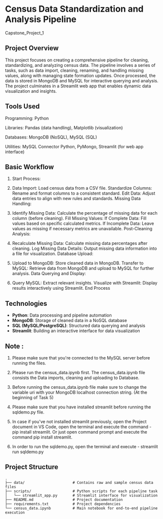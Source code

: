 # Census Data Standardization and Analysis Pipeline
Capstone_Project_1

## Project Overview
This project focuses on creating a comprehensive pipeline for cleaning, standardizing, and analyzing census data. The pipeline involves a series of tasks, such as data import, cleaning, renaming, and handling missing values, along with managing state formation updates. Once processed, the data is stored in MongoDB and MySQL for interactive querying and analysis. The project culminates in a Streamlit web app that enables dynamic data visualization and insights.

## Tools Used
Programming: Python

Libraries: Pandas (data handling), Matplotlib (visualization)

Databases: MongoDB (NoSQL), MySQL (SQL)

Utilities: MySQL Connector Python, PyMongo, Streamlit (for web app interface)


## Basic Workflow

1. Start Process:

2. Data Import: Load census data from a CSV file.
Standardize Columns: Rename and format columns to a consistent standard.
Edit Data: Adjust data entries to align with new rules and standards.
Missing Data Handling:

3. Identify Missing Data: Calculate the percentage of missing data for each column (before cleaning).
Fill Missing Values:
If Complete Data: Fill values based on specific calculated metrics.
If Incomplete Data: Leave values as missing if necessary metrics are unavailable.
Post-Cleaning Analysis:

4. Recalculate Missing Data: Calculate missing data percentages after cleaning.
Log Missing Data Details: Output missing data information into a file for visualization.
Database Upload:

5. Upload to MongoDB: Store cleaned data in MongoDB.
Transfer to MySQL: Retrieve data from MongoDB and upload to MySQL for further analysis.
Data Querying and Display:

6. Query MySQL: Extract relevant insights.
Visualize with Streamlit: Display results interactively using Streamlit.
End Process

## Technologies
- **Python**: Data processing and pipeline automation
- **MongoDB**: Storage of cleaned data in a NoSQL database
- **SQL (MySQL/PostgreSQL)**: Structured data querying and analysis
- **Streamlit**: Building an interactive interface for data visualization

## Note :

1. Please make sure that you're connected to the MySQL server before running the files.

2. Please run the census_data.ipynb first. The census_data.ipynb file consists the Data imports, cleaning and uploading to Database.

3. Before running the census_data.ipynb file make sure to change the variable uri with your MongoDB localhost connection string. (At the beginning of Task 5)

4. Please make sure that you have installed streamlit before running the sqldemo.py file.

5. In case if you've not installed streamlit previously, open the Project document in VS Code, open the terminal and execute the command - pip install streamlit. Or just open command prompt and execute the command pip install streamlit.

6. In order to run the sqldemo.py, open the terminal and execute - streamlit run sqldemo.py

## Project Structure
```plaintext
.
├── data/                      # Contains raw and sample census data files
├── scripts/                   # Python scripts for each pipeline task
│   └── streamlit_app.py       # Streamlit interface for visualization
├── README.md                  # Project documentation
├── requirements.txt           # Project dependencies
└── census_data.ipynb          # Main notebook for end-to-end pipeline execution
